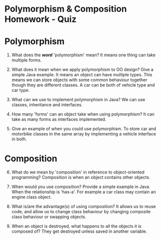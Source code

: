 # Polymorphism & Composition Homework - Quiz

# Polymorphism

1. What does the ___word___ 'polymorphism' mean?
It means one thing can take multiple forms.

2. What does it mean when we apply polymorphism to OO design? Give a simple Java example.
It means an object can have multiple types. This means we can store objects with some common behaviour together though they are different classes. A car can be both of vehicle type and car type.

3. What can we use to implement polymorphism in Java?
We can use classes, inheritance and interfaces.

4. How many 'forms' can an object take when using polymorphism?
It can take as many forms as interfaces implemented.

5. Give an example of when you could use polymorphism.
To store car and motorbike classes in the same array by implementing a vehicle interface in both.


# Composition

6. What do we mean by 'composition' in reference to object-oriented programming?
Composition is when an object contains other objects.

7. When would you use composition? Provide a simple example in Java.
When the relationship is 'has-a'. For example a car class may contain an engine class object.

8. What is/are the advantage(s) of using composition?
It allows us to reuse code, and allow us to change class behaviour by changing composite class behaviour or swapping objects.

9. When an object is destroyed, what happens to all the objects it is composed of?
They get destroyed unless saved in another variable.
